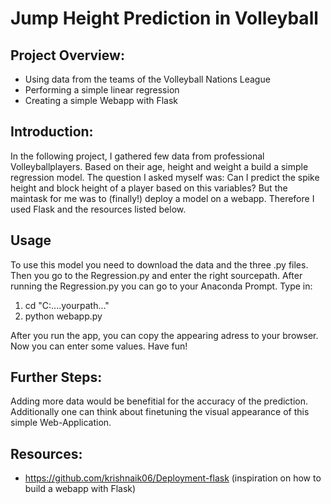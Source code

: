 # Jump Height Prediction in Volleyball

## Project Overview:

* Using data from the teams of the Volleyball Nations League
* Performing a simple linear regression
* Creating a simple Webapp with Flask


## Introduction:

In the following project, I gathered few data from professional Volleyballplayers. Based on their age, height and weight a build a simple regression model. The question I asked myself was: Can I predict the spike height and block height of a player based on this variables?
But the maintask for me was to (finally!) deploy a model on a webapp. Therefore I used Flask and the resources listed below.



## Usage

To use this model you need to download the data and the three .py files. Then you go to the Regression.py and enter the right sourcepath. After running the Regression.py you can go to your Anaconda Prompt. 
Type in: 
1) cd "C:\....yourpath..."
2) python webapp.py

After you run the app, you can copy the appearing adress to your browser. Now you can enter some values. Have fun!


## Further Steps:  

Adding more data would be benefitial for the accuracy of the prediction. Additionally one can think about finetuning the visual appearance of this simple Web-Application. 



## Resources:
* https://github.com/krishnaik06/Deployment-flask (inspiration on how to build a webapp with Flask)
